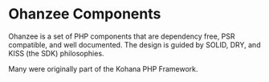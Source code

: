 # Ohanzee Components

Ohanzee is a set of PHP components that are dependency free, PSR compatible, and well documented. The design is guided by SOLID, DRY, and KISS (the SDK) philosophies.

Many were originally part of the Kohana PHP Framework.
